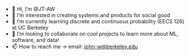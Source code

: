 - 👋 Hi, I’m @JT-AW
- 👀 I’m interested in creating systems and products for social good
- 🌱 I’m currently learning discrete and continuous probability (EECS 126) at UC Berkeley
- 💞️ I’m looking to collaborate on cool projects to learn more about ML, software, and data!
- 📫 How to reach me -> email: john-w@berkeley.edu


